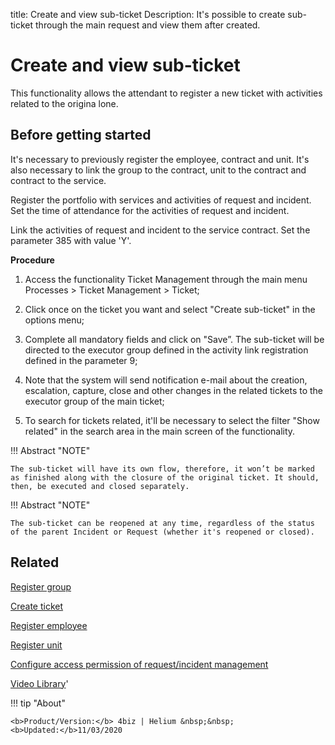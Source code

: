 title: Create and view sub-ticket
Description: It's possible to create sub-ticket through the main request and view them after created.

# Create and view sub-ticket

This functionality allows the attendant to register a new ticket with activities related to the origina lone.

## Before getting started

It's necessary to previously register the employee, contract and unit. It's also necessary to link the group to the contract, unit to the contract and contract to the service.

Register the portfolio with services and activities of request and incident. Set the time of attendance for the activities of request and incident.

Link the activities of request and incident to the service contract. Set the parameter 385 with value 'Y'.


**Procedure**

1.	Access the functionality Ticket Management through the main menu Processes > Ticket Management > Ticket;

2.	Click once on the ticket you want and select "Create sub-ticket" in the options menu;

3.	Complete all mandatory fields and click on "Save”. The sub-ticket will be directed to the executor group defined in the activity link registration defined in the parameter 9;

4.	Note that the system will send notification e-mail about the creation, escalation, capture, close and other changes in the related tickets to the executor group of the main ticket;

5.	To search for tickets related, it'll be necessary to select the filter "Show related" in the search area in the main screen of the functionality.



        
!!! Abstract "NOTE"
    
    The sub-ticket will have its own flow, therefore, it won’t be marked as finished along with the closure of the original ticket. It should, then, be executed and closed separately.
    
!!! Abstract "NOTE"
    
    The sub-ticket can be reopened at any time, regardless of the status of the parent Incident or Request (whether it's reopened or closed).

Related
-----------

[Register group](/en-us/4biz-helium/initial-settings/access-settings/user/register-groups.html)

[Create ticket](/en-us/4biz-helium/processes/tickets/use/create-ticket.html)

[Register employee](/en-us/4biz-helium/initial-settings/access-settings/user/register-employee.html)

[Register unit](/en-us/4biz-helium/platform-administration/region-and-language/register-unit.html)

[Configure access permission of request/incident management](/en-us/4biz-helium/processes/tickets/configuration/access-ticket-management.html)

<i class='fa fa-youtube-play  fa-2x' style='color:#97ce17;vertical-align: middle;'> </i> [Video Library](https://www.youtube.com/playlist?list=PLB5qK2uzf2RNrJnhiXj3dbmgsm9-quhfz)'

!!! tip "About"

    <b>Product/Version:</b> 4biz | Helium &nbsp;&nbsp;
    <b>Updated:</b>11/03/2020

